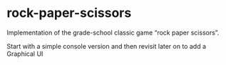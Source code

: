 # rock-paper-scissors
Implementation of the grade-school classic game “rock paper scissors”.

Start with a simple console version and then revisit later on to add a Graphical UI
